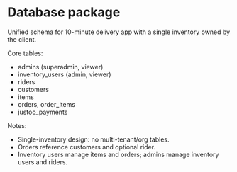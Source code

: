 # Database package

Unified schema for 10-minute delivery app with a single inventory owned by the client.

Core tables:

- admins (superadmin, viewer)
- inventory_users (admin, viewer)
- riders
- customers
- items
- orders, order_items
- justoo_payments

Notes:

- Single-inventory design: no multi-tenant/org tables.
- Orders reference customers and optional rider.
- Inventory users manage items and orders; admins manage inventory users and riders.
